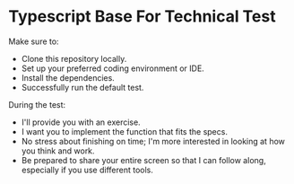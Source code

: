 # Typescript Base For Technical Test

Make sure to:
- Clone this repository locally.
- Set up your preferred coding environment or IDE.
- Install the dependencies.
- Successfully run the default test.

During the test:
- I'll provide you with an exercise.
- I want you to implement the function that fits the specs.
- No stress about finishing on time; I'm more interested in looking at how you think and work.
- Be prepared to share your entire screen so that I can follow along, especially if you use different tools.
